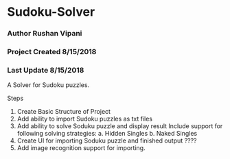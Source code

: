 # Sudoku-Solver

### Author Rushan Vipani
### Project Created 8/15/2018
### Last Update 8/15/2018

A Solver for Sudoku puzzles.

Steps

1. Create Basic Structure of Project
2. Add ability to import Sudoku puzzles as txt files
3. Add ability to solve Soduku puzzle and display result
    Include support for following solving strategies:
    a. Hidden Singles
    b. Naked Singles
4. Create UI for importing Soduku puzzle and finished output
????
5. Add image recognition support for importing.
